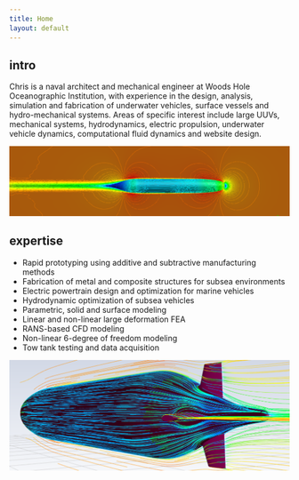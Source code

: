 ```yaml
---
title: Home
layout: default
---
```


## intro
Chris is a naval architect and mechanical engineer at Woods Hole Oceanographic Institution, with experience in the design, analysis, simulation and fabrication of underwater vehicles, surface vessels and hydro-mechanical systems. Areas of specific interest include large UUVs, mechanical systems, hydrodynamics, electric propulsion, underwater vehicle dynamics, computational fluid dynamics and website design.

![](/images/Picture1.png)

## expertise
* Rapid prototyping using additive and subtractive manufacturing methods
* Fabrication of metal and composite structures for subsea environments
* Electric powertrain design and optimization for marine vehicles
* Hydrodynamic optimization of subsea vehicles
* Parametric, solid and surface modeling
* Linear and non-linear large deformation FEA
* RANS-based CFD modeling
* Non-linear 6-degree of freedom modeling
* Tow tank testing and data acquisition

![](/images/picture2.png)
